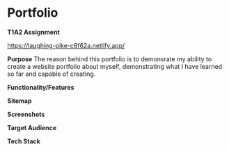 # Portfolio
**T1A2 Assignment**

https://laughing-pike-c8f62a.netlify.app/

**Purpose**
The reason behind this portfolio is to demonsrate my ability to create a website portfolio about myself, demonstrating what I have learned so far and capable of creating.

**Functionality/Features**


**Sitemap**


**Screenshots**

**Target Audience**

**Tech Stack**